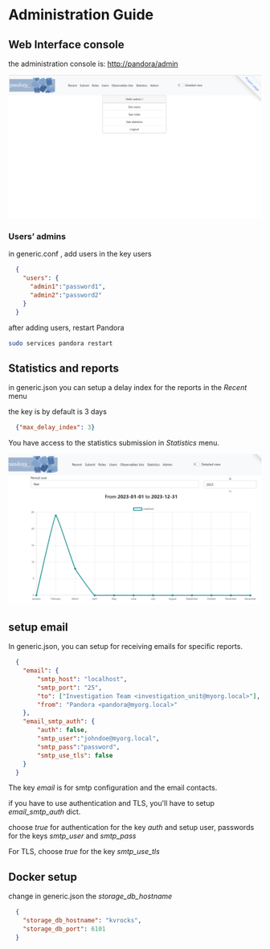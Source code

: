 # Administration Guide

## Web Interface console

the administration console is: [http://pandora/admin](http://pandora/admin)

![2233d150aba37edbe3082de5287dfc66.png](./_resources/2233d150aba37edbe3082de5287dfc66.png)

### Users’ admins

in generic.conf , add users in the key users

```json
  {
    "users": {
      "admin1":"password1", 
      "admin2":"password2"
    }
  }
```

after adding users, restart Pandora

```bash
sudo services pandora restart
```

## Statistics and reports

in generic.json you can setup a delay index for the reports in the *Recent* menu

the key is by default is 3 days

```json
  {"max_delay_index": 3}
```

You have access to the statistics submission in *Statistics* menu.

![ea0b52317f74f7ebc1df35cd36c940fe.png](./_resources/ea0b52317f74f7ebc1df35cd36c940fe.png)

## setup email

In generic.json, you can setup for receiving emails for specific reports.

```json
  {
    "email": {
        "smtp_host": "localhost",
        "smtp_port": "25",
        "to": ["Investigation Team <investigation_unit@myorg.local>"],
        "from": "Pandora <pandora@myorg.local>"
    },
    "email_smtp_auth": {
        "auth": false,
        "smtp_user":"johndoe@myorg.local",
        "smtp_pass":"password",
        "smtp_use_tls": false
    }
  }
```

The key *email* is for smtp configuration and the email contacts.

if you have to use authentication and TLS, you'll have to setup *email_smtp_auth* dict.

choose *true* for authentication for the key *auth*
and setup user, passwords for the keys *smtp_user* and *smtp_pass*

For TLS, choose *true*  for the key *smtp_use_tls*

## Docker setup

change in generic.json the *storage_db_hostname*

```json
  {
    "storage_db_hostname": "kvrocks",
    "storage_db_port": 6101
  }
```
